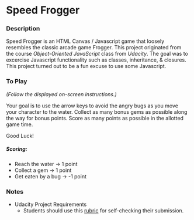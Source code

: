 Speed Frogger
===============================
### Description
Speed Frogger is an HTML Canvas / Javascript game that loosely resembles the classic arcade game Frogger. This project originated from the course *Object-Oriented JavaScript* class from *Udacity*.  The goal was to excercise Javascript functionality such as classes, inheritance, & closures.  This project turned out to be a fun excuse to use some Javascript.

### To Play
*(Follow the displayed on-screen instructions.)*

Your goal is to use the arrow keys to avoid the 
angry bugs as you move your character to the water.  Collect as
many bonus gems as possible along the way for bonus points.
Score as many points as possible in the allotted game time.

Good Luck!

##### Scoring:
- Reach the water -> 1 point
- Collect a gem -> 1 point
- Get eaten by a bug -> -1 point


### Notes
- Udacity Project Requirements
	- Students should use this [rubric](https://review.udacity.com/#!/projects/2696458597/rubric) for self-checking their submission.

